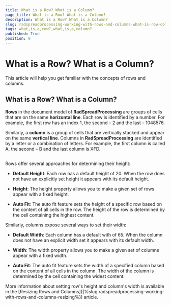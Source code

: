 ```yaml
---
title: What is a Row? What is a Column?
page_title: What is a Row? What is a Column?
description: What is a Row? What is a Column?
slug: radspreadprocessing-working-with-rows-and-columns-what-is-row-column
tags: what,is,a,row?,what,is,a,column?
published: True
position: 0
---
```


# What is a Row? What is a Column?



This article will help you get familiar with the concepts of rows and columns.
      

## What is a Row? What is a Column?

**Rows** in the document model of __RadSpreadProcessing__ are groups of cells that are on the same **horizontal line**. Each row is identified by a number. For example, the first row has an index 1, the second – 2 and the last – 1048576. 

Similarly, a **column** is a group of cells that are vertically stacked and appear on the same **vertical line**. Columns in __RadSpreadProcessing__ are identified by a letter or a combination of letters. For example, the first column is called A, the second – B and the last column is XFD.
        

## 

Rows offer several approaches for determining their height:
        

* __Default Height__: Each row has a default height of 20. When the row does not have an explicitly set height it appears with its default height.
            

* __Height__: The height property allows you to make a given set of rows appear with a fixed height.
            

* __Auto Fit__: The auto fit feature sets the height of a specific row based on the content of all cells in the row. The height of the row is determined by the cell containing the highest content.
            

Similarly, columns expose several ways to set their width:
        

* __Default Width__: Each column has a default with of 65. When the column does not have an explicit width set it appears with its default width.
            

* __Width__: The width property allows you to make a given set of columns appear with a fixed width.
            

* __Auto Fit__: The auto fit feature sets the width of a specified column based on the content of all cells in the column. The width of the column is determined by the cell containing the widest content.
            

More information about setting row's height and column's width is available in the [Resizing Rows and Columns]({%slug radspreadprocessing-working-with-rows-and-columns-resizing%}) article.
        
